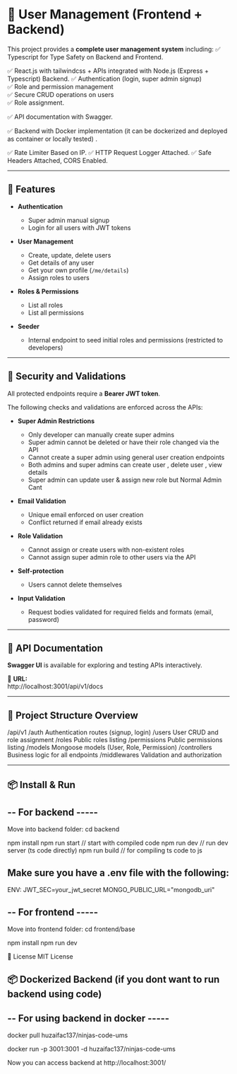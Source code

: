 # 🌟 User Management (Frontend + Backend)

This project provides a **complete user management system** including:
✅ Typescript for Type Safety on Backend and Frontend.

✅ React.js with tailwindcss + APIs integrated with Node.js (Express + Typescript) Backend.
✅ Authentication (login, super admin signup)  
✅ Role and permission management  
✅ Secure CRUD operations on users  
✅ Role assignment.

✅ API documentation with Swagger. 

✅ Backend with Docker implementation (it can be dockerized and deployed as container or locally tested) .

✅ Rate Limiter Based on IP.
✅ HTTP Request Logger Attached.
✅ Safe Headers Attached, CORS Enabled.


---

## 🚀 Features

- **Authentication**
  - Super admin manual signup
  - Login for all users with JWT tokens

- **User Management**
  - Create, update, delete users
  - Get details of any user
  - Get your own profile (`/me/details`)
  - Assign roles to users

- **Roles & Permissions**
  - List all roles
  - List all permissions

- **Seeder**
  - Internal endpoint to seed initial roles and permissions (restricted to developers)

---

## 🔐 Security and Validations

All protected endpoints require a **Bearer JWT token**.  

The following checks and validations are enforced across the APIs:

- **Super Admin Restrictions**
  - Only developer can manually create super admins
  - Super admin cannot be deleted or have their role changed via the API
  - Cannot create a super admin using general user creation endpoints
  - Both admins and super admins can create user , delete user , view details
  - Super admin can update user & assign new role but Normal Admin Cant

- **Email Validation**
  - Unique email enforced on user creation
  - Conflict returned if email already exists

- **Role Validation**
  - Cannot assign or create users with non-existent roles
  - Cannot assign super admin role to other users via the API

- **Self-protection**
  - Users cannot delete themselves

- **Input Validation**
  - Request bodies validated for required fields and formats (email, password)

---

## 🧾 API Documentation

**Swagger UI** is available for exploring and testing APIs interactively.

📄 **URL:**  
http://localhost:3001/api/v1/docs

---

## 📂 Project Structure Overview

/api/v1
/auth Authentication routes (signup, login)
/users User CRUD and role assignment
/roles Public roles listing
/permissions Public permissions listing
/models Mongoose models (User, Role, Permission)
/controllers Business logic for all endpoints
/middlewares Validation and authorization

---

## 📦 Install & Run

## -- For backend -----
Move into backend folder:
cd backend

npm install
npm run start // start with compiled code
npm run dev // run dev server (ts code directly)
npm run build // for compiling ts code to js

## Make sure you have a .env file with the following:

ENV:
JWT_SEC=your_jwt_secret
MONGO_PUBLIC_URL="mongodb_uri"

## -- For frontend -----
Move into frontend folder:
cd frontend/base

npm install
npm run dev

📄 License
MIT License

## 📦 Dockerized Backend (if you dont want to run backend using code)

## -- For using backend in docker -----

docker pull huzaifac137/ninjas-code-ums

docker run -p 3001:3001 -d huzaifac137/ninjas-code-ums

Now you can access backend at http://localhost:3001/
